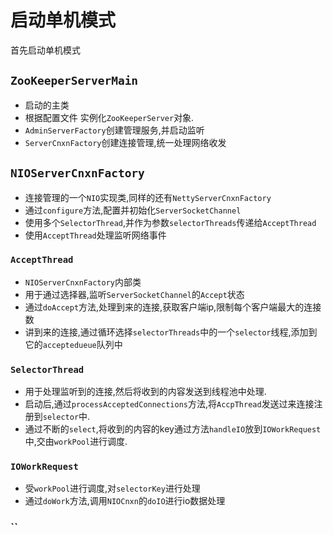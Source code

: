 # 启动单机模式
首先启动单机模式
## `ZooKeeperServerMain`
* 启动的主类
* 根据配置文件 实例化`ZooKeeperServer`对象.
* `AdminServerFactory`创建管理服务,并启动监听
* `ServerCnxnFactory`创建连接管理,统一处理网络收发

## `NIOServerCnxnFactory`
* 连接管理的一个`NIO`实现类,同样的还有`NettyServerCnxnFactory`
* 通过`configure`方法,配置并初始化`ServerSocketChannel`
* 使用多个`SelectorThread`,并作为参数`selectorThreads`传递给`AcceptThread`
* 使用`AcceptThread`处理监听网络事件

### `AcceptThread`
* `NIOServerCnxnFactory`内部类
* 用于通过选择器,监听`ServerSocketChannel`的`Accept`状态
* 通过`doAccept`方法,处理到来的连接,获取客户端ip,限制每个客户端最大的连接数
* 讲到来的连接,通过循环选择`selectorThreads`中的一个`selector`线程,添加到它的`acceptedueue`队列中
### `SelectorThread`
* 用于处理监听到的连接,然后将收到的内容发送到线程池中处理.
* 启动后,通过`processAcceptedConnections`方法,将`AccpThread`发送过来连接注册到`selector`中.
* 通过不断的`select`,将收到的内容的key通过方法`handleIO`放到`IOWorkRequest`中,交由`workPool`进行调度.

### `IOWorkRequest`
* 受`workPool`进行调度,对`selectorKey`进行处理
* 通过`doWork`方法,调用`NIOCnxn`的`doIO`进行io数据处理

### ``